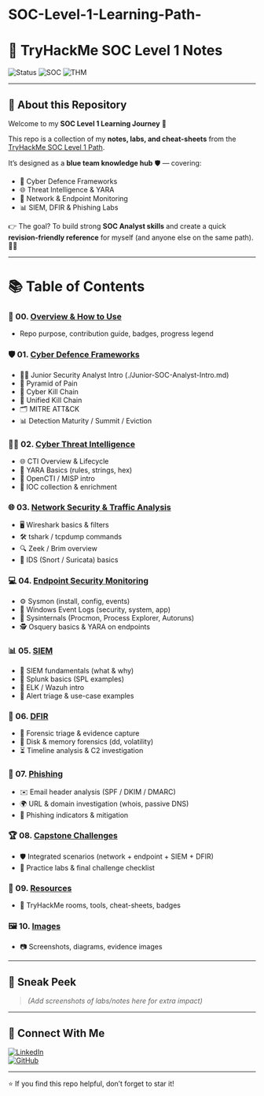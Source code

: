 # SOC-Level-1-Learning-Path-
# 🚀 TryHackMe SOC Level 1 Notes

![Status](https://img.shields.io/badge/Status-In_Progress-yellow?style=for-the-badge&logo=github)
![SOC](https://img.shields.io/badge/Role-SOC_Analyst-blue?style=for-the-badge&logo=security)
![THM](https://img.shields.io/badge/TryHackMe-SOC_Level_1-red?style=for-the-badge&logo=tryhackme)

---

## 📌 About this Repository  

Welcome to my **SOC Level 1 Learning Journey** 🚀  

This repo is a collection of my **notes, labs, and cheat-sheets** from the  
[TryHackMe SOC Level 1 Path](https://tryhackme.com/path/outline/soclevel1).  

It’s designed as a **blue team knowledge hub** 🛡️ — covering:  
- 🔎 Cyber Defence Frameworks  
- 🌐 Threat Intelligence & YARA  
- 📡 Network & Endpoint Monitoring  
- 📊 SIEM, DFIR & Phishing Labs  

👉 The goal? To build strong **SOC Analyst skills** and create a quick **revision-friendly reference** for myself (and anyone else on the same path). 📘✨

---

# 📚 Table of Contents  

### 🚀 00. [Overview & How to Use](00-Overview.md)  
- Repo purpose, contribution guide, badges, progress legend  

### 🛡️ 01. [Cyber Defence Frameworks](01_Cyber_Defence_Frameworks/Modules.md)  
- 🧑‍💻 Junior Security Analyst Intro (./Junior-SOC-Analyst-Intro.md) 
- 🔺 Pyramid of Pain  
- 🎯 Cyber Kill Chain  
- 🔗 Unified Kill Chain  
- 🗂️ MITRE ATT&CK  
- 📊 Detection Maturity / Summit / Eviction  

### 🕵️‍♂️ 02. [Cyber Threat Intelligence](02_Cyber_Threat_Intelligence/module.md)  
- 🌐 CTI Overview & Lifecycle  
- 🧩 YARA Basics (rules, strings, hex)  
- 📡 OpenCTI / MISP intro  
- 📝 IOC collection & enrichment  

### 🌐 03. [Network Security & Traffic Analysis](03_Network_Security_and_Traffic_Analysis/README.md)  
- 🖥️ Wireshark basics & filters  
- 🛠️ tshark / tcpdump commands  
- 🔍 Zeek / Brim overview  
- 🚨 IDS (Snort / Suricata) basics  

### 💻 04. [Endpoint Security Monitoring](04_Endpoint_Security_Monitoring/README.md)  
- ⚙️ Sysmon (install, config, events)  
- 📂 Windows Event Logs (security, system, app)  
- 🧰 Sysinternals (Procmon, Process Explorer, Autoruns)  
- 🕵️ Osquery basics & YARA on endpoints  

### 📊 05. [SIEM](05_SIEM/README.md)  
- 🧾 SIEM fundamentals (what & why)  
- 🔎 Splunk basics (SPL examples)  
- 🐍 ELK / Wazuh intro  
- 🚦 Alert triage & use-case examples  

### 🔬 06. [DFIR](06_DFIR/README.md)  
- 🧪 Forensic triage & evidence capture  
- 💾 Disk & memory forensics (dd, volatility)  
- ⏳ Timeline analysis & C2 investigation  

### 🎣 07. [Phishing](07_Phishing/README.md)  
- ✉️ Email header analysis (SPF / DKIM / DMARC)  
- 🌍 URL & domain investigation (whois, passive DNS)  
- 🚫 Phishing indicators & mitigation  

### 🏆 08. [Capstone Challenges](08_Capstone_Challenges/README.md)  
- 🛡️ Integrated scenarios (network + endpoint + SIEM + DFIR)  
- 🧩 Practice labs & final challenge checklist  

### 📌 09. [Resources](resources.md)  
- 🔗 TryHackMe rooms, tools, cheat-sheets, badges  

### 🖼️ 10. [Images](images/)  
- 📷 Screenshots, diagrams, evidence images
---

## 📸 Sneak Peek
> *(Add screenshots of labs/notes here for extra impact)*  

---

## 🤝 Connect With Me
[![LinkedIn](https://img.shields.io/badge/LinkedIn-Anzar_Ahmed-blue?style=for-the-badge&logo=linkedin)](https://www.linkedin.com/in/username)  
[![GitHub](https://img.shields.io/badge/GitHub-Portfolio-black?style=for-the-badge&logo=github)](https://github.com/username)  

---
⭐ If you find this repo helpful, don’t forget to star it!
